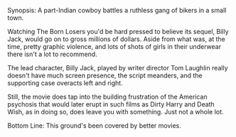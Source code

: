 Synopsis: A part-Indian cowboy battles a ruthless gang of bikers in a small town.

Watching The Born Losers you'd be hard pressed to believe its sequel, Billy Jack, would go on to gross millions of dollars. Aside from what was, at the time, pretty graphic violence, and lots of shots of girls in their underwear there isn't a lot to recommend.

The lead character, Billy Jack, played by writer director Tom Laughlin really doesn't have much screen presence, the script meanders, and the supporting case overacts left and right.

Still, the movie does tap into the building frustration of the American psychosis that would later erupt in such films as Dirty Harry and Death Wish, as in doing so, does leave you with something. Just not a whole lot.

Bottom Line: This ground's been covered by better movies.